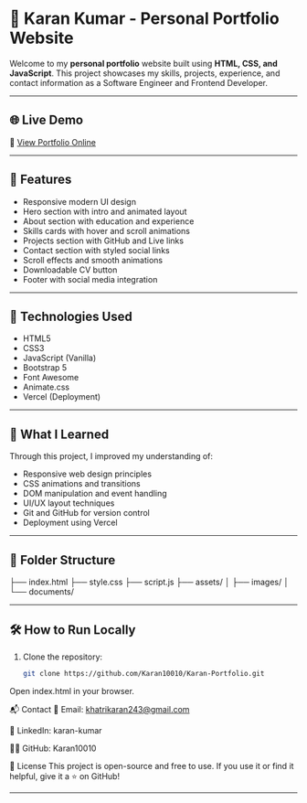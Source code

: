 

# 💼 Karan Kumar - Personal Portfolio Website

Welcome to my **personal portfolio** website built using **HTML, CSS, and JavaScript**. This project showcases my skills, projects, experience, and contact information as a Software Engineer and Frontend Developer.

---

## 🌐 Live Demo

🔗 [View Portfolio Online](https://karan-kumar-portfolio-alpha.vercel.app/)

---

## 📌 Features

- Responsive modern UI design
- Hero section with intro and animated layout
- About section with education and experience
- Skills cards with hover and scroll animations
- Projects section with GitHub and Live links
- Contact section with styled social links
- Scroll effects and smooth animations
- Downloadable CV button
- Footer with social media integration

---

## 🚀 Technologies Used

- HTML5  
- CSS3  
- JavaScript (Vanilla)  
- Bootstrap 5  
- Font Awesome  
- Animate.css  
- Vercel (Deployment)

---

## 🧠 What I Learned

Through this project, I improved my understanding of:

- Responsive web design principles
- CSS animations and transitions
- DOM manipulation and event handling
- UI/UX layout techniques
- Git and GitHub for version control
- Deployment using Vercel

---

## 📂 Folder Structure

├── index.html
├── style.css
├── script.js
├── assets/
│ ├── images/
│ └── documents/



---

## 🛠️ How to Run Locally

1. Clone the repository:
   ```bash
   git clone https://github.com/Karan10010/Karan-Portfolio.git
Open index.html in your browser.

📬 Contact
📧 Email: khatrikaran243@gmail.com

💼 LinkedIn: karan-kumar

🧑‍💻 GitHub: Karan10010

📃 License
This project is open-source and free to use. If you use it or find it helpful, give it a ⭐ on GitHub!


---

